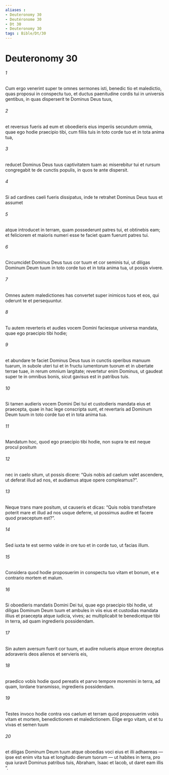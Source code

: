```yaml
---
aliases : 
- Deuteronomy 30
- Deutéronome 30
- Dt 30
- Deuteronomy 30
tags : Bible/Dt/30
---
```


# Deuteronomy 30

###### 1
Cum ergo venerint super te omnes sermones isti, benedic tio et maledictio, quas proposui in conspectu tuo, et ductus paenitudine cordis tui in universis gentibus, in quas disperserit te Dominus Deus tuus, 
###### 2
et reversus fueris ad eum et oboedieris eius imperiis secundum omnia, quae ego hodie praecipio tibi, cum filiis tuis in toto corde tuo et in tota anima tua, 
###### 3
reducet Dominus Deus tuus captivitatem tuam ac miserebitur tui et rursum congregabit te de cunctis populis, in quos te ante dispersit. 
###### 4
Si ad cardines caeli fueris dissipatus, inde te retrahet Dominus Deus tuus et assumet 
###### 5
atque introducet in terram, quam possederunt patres tui, et obtinebis eam; et feliciorem et maioris numeri esse te faciet quam fuerunt patres tui.
###### 6
Circumcidet Dominus Deus tuus cor tuum et cor seminis tui, ut diligas Dominum Deum tuum in toto corde tuo et in tota anima tua, ut possis vivere. 
###### 7
Omnes autem maledictiones has convertet super inimicos tuos et eos, qui oderunt te et persequuntur. 
###### 8
Tu autem reverteris et audies vocem Domini faciesque universa mandata, quae ego praecipio tibi hodie; 
###### 9
et abundare te faciet Dominus Deus tuus in cunctis operibus manuum tuarum, in subole uteri tui et in fructu iumentorum tuorum et in ubertate terrae tuae, in rerum omnium largitate; revertetur enim Dominus, ut gaudeat super te in omnibus bonis, sicut gavisus est in patribus tuis. 
###### 10
Si tamen audieris vocem Domini Dei tui et custodieris mandata eius et praecepta, quae in hac lege conscripta sunt, et revertaris ad Dominum Deum tuum in toto corde tuo et in tota anima tua.
###### 11
Mandatum hoc, quod ego praecipio tibi hodie, non supra te est neque procul positum 
###### 12
nec in caelo situm, ut possis dicere: “Quis nobis ad caelum valet ascendere, ut deferat illud ad nos, et audiamus atque opere compleamus?”. 
###### 13
Neque trans mare positum, ut causeris et dicas: “Quis nobis transfretare poterit mare et illud ad nos usque deferre, ut possimus audire et facere quod praeceptum est?”. 
###### 14
Sed iuxta te est sermo valde in ore tuo et in corde tuo, ut facias illum.
###### 15
Considera quod hodie proposuerim in conspectu tuo vitam et bonum, et e contrario mortem et malum. 
###### 16
Si oboedieris mandatis Domini Dei tui, quae ego praecipio tibi hodie, ut diligas Dominum Deum tuum et ambules in viis eius et custodias mandata illius et praecepta atque iudicia, vives; ac multiplicabit te benedicetque tibi in terra, ad quam ingredieris possidendam. 
###### 17
Sin autem aversum fuerit cor tuum, et audire nolueris atque errore deceptus adoraveris deos alienos et servieris eis, 
###### 18
praedico vobis hodie quod pereatis et parvo tempore moremini in terra, ad quam, Iordane transmisso, ingredieris possidendam.
###### 19
Testes invoco hodie contra vos caelum et terram quod proposuerim vobis vitam et mortem, benedictionem et maledictionem. Elige ergo vitam, ut et tu vivas et semen tuum 
###### 20
et diligas Dominum Deum tuum atque oboedias voci eius et illi adhaereas — ipse est enim vita tua et longitudo dierum tuorum — ut habites in terra, pro qua iuravit Dominus patribus tuis, Abraham, Isaac et Iacob, ut daret eam illis ”.

